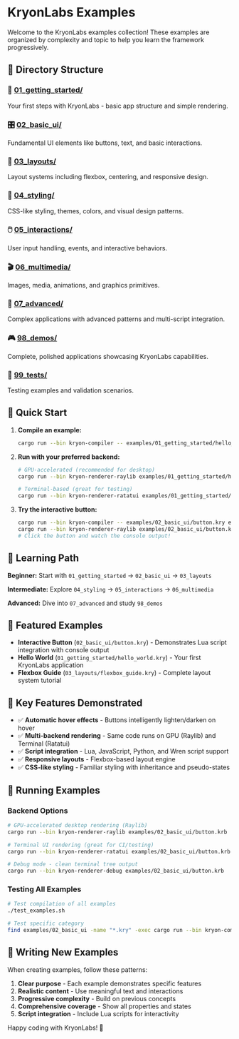 # KryonLabs Examples

Welcome to the KryonLabs examples collection! These examples are organized by complexity and topic to help you learn the framework progressively.

## 📁 Directory Structure

### 🚀 [01_getting_started/](01_getting_started/)
Your first steps with KryonLabs - basic app structure and simple rendering.

### 🎛️ [02_basic_ui/](02_basic_ui/) 
Fundamental UI elements like buttons, text, and basic interactions.

### 📐 [03_layouts/](03_layouts/)
Layout systems including flexbox, centering, and responsive design.

### 🎨 [04_styling/](04_styling/)
CSS-like styling, themes, colors, and visual design patterns.

### 🖱️ [05_interactions/](05_interactions/)
User input handling, events, and interactive behaviors.

### 🎬 [06_multimedia/](06_multimedia/)
Images, media, animations, and graphics primitives.

### 🔧 [07_advanced/](07_advanced/)
Complex applications with advanced patterns and multi-script integration.

### 🎮 [98_demos/](98_demos/)
Complete, polished applications showcasing KryonLabs capabilities.

### 🧪 [99_tests/](99_tests/)
Testing examples and validation scenarios.

## 🚀 Quick Start

1. **Compile an example:**
   ```bash
   cargo run --bin kryon-compiler -- examples/01_getting_started/hello_world.kry examples/01_getting_started/hello_world.krb
   ```

2. **Run with your preferred backend:**
   ```bash
   # GPU-accelerated (recommended for desktop)
   cargo run --bin kryon-renderer-raylib examples/01_getting_started/hello_world.krb
   
   # Terminal-based (great for testing)
   cargo run --bin kryon-renderer-ratatui examples/01_getting_started/hello_world.krb
   ```

3. **Try the interactive button:**
   ```bash
   cargo run --bin kryon-compiler -- examples/02_basic_ui/button.kry examples/02_basic_ui/button.krb
   cargo run --bin kryon-renderer-raylib examples/02_basic_ui/button.krb
   # Click the button and watch the console output!
   ```

## 📖 Learning Path

**Beginner:** Start with `01_getting_started` → `02_basic_ui` → `03_layouts`

**Intermediate:** Explore `04_styling` → `05_interactions` → `06_multimedia`

**Advanced:** Dive into `07_advanced` and study `98_demos`

## 🎯 Featured Examples

- **Interactive Button** (`02_basic_ui/button.kry`) - Demonstrates Lua script integration with console output
- **Hello World** (`01_getting_started/hello_world.kry`) - Your first KryonLabs application
- **Flexbox Guide** (`03_layouts/flexbox_guide.kry`) - Complete layout system tutorial

## 🚨 Key Features Demonstrated

- ✅ **Automatic hover effects** - Buttons intelligently lighten/darken on hover
- ✅ **Multi-backend rendering** - Same code runs on GPU (Raylib) and Terminal (Ratatui)  
- ✅ **Script integration** - Lua, JavaScript, Python, and Wren script support
- ✅ **Responsive layouts** - Flexbox-based layout engine
- ✅ **CSS-like styling** - Familiar styling with inheritance and pseudo-states

## 🔧 Running Examples

### Backend Options

```bash
# GPU-accelerated desktop rendering (Raylib)
cargo run --bin kryon-renderer-raylib examples/02_basic_ui/button.krb

# Terminal UI rendering (great for CI/testing)
cargo run --bin kryon-renderer-ratatui examples/02_basic_ui/button.krb

# Debug mode - clean terminal tree output
cargo run --bin kryon-renderer-debug examples/02_basic_ui/button.krb
```

### Testing All Examples

```bash
# Test compilation of all examples
./test_examples.sh

# Test specific category  
find examples/02_basic_ui -name "*.kry" -exec cargo run --bin kryon-compiler -- {} {}.krb \;
```

## 📝 Writing New Examples

When creating examples, follow these patterns:

1. **Clear purpose** - Each example demonstrates specific features
2. **Realistic content** - Use meaningful text and interactions
3. **Progressive complexity** - Build on previous concepts
4. **Comprehensive coverage** - Show all properties and states
5. **Script integration** - Include Lua scripts for interactivity

Happy coding with KryonLabs! 🎉